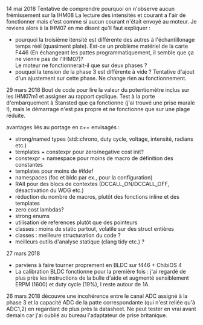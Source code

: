 14 mai 2018
Tentative de comprendre pourquoi on n'observe aucun frémissement sur la IHM08
La lecture des intensités et courant a l'air de fonctionner mais c'est comme si aucun courant n'était envoyé au moteur.
Je reviens alors à la IHM07 en me disant qu'il faut expliquer :
- pourquoi la troisième itensité est différente des autres à l'échantillonage temps réél (quasiment plate). 
Est-ce un problème matériel de la carte F446 (En échangeant les pattes programmatiquement, il semble que ça ne vienne pas de l'IHM07)?  
Le moteur ne fonctionnerait-il que sur deux phases ?
- pouquoi la tension de la phase 3 est différente à vide ? 
Tentative d'ajout d'un ajustement sur cette phase. Ne change rien au fonctionnement.

29 mars 2018
Bout de code pour lire la valeur du potentiomètre inclus sur les IHM07m1 et assigner au rapport cyclique. 
Test à la porte d'embarquement à Stansted que ça fonctionne (j'ai trouvé une prise murale !), mais le démarrage n'est pas propre et ne fonctionne que sur une plage réduite.

avantages liés au portage en c++ envisagés :
- strong/named types (std::chrono, duty cycle, voltage, intensité, radians etc.)
- templates + constexpr pour zero/negative cost init?
- constexpr + namespace pour moins de macro de définition des constantes
- templates pour moins de #ifdef
- namespaces (foc et bldc par ex., pour la configuration)
- RAII pour des blocs de contextes (DCCALL_ON/DCCALL_OFF, désactivation du WDG etc.)
- réduction du nombre de macros, plutôt des fonctions inline et des templates
- zero cost lambdas?
- strong enums
- utilisation de references plutôt que des pointeurs
- classes : moins de static partout, volatile sur des struct entières
- classes : meilleure structuration du code ?
- meilleurs outils d'analyse statique (clang tidy etc.) ?

27 mars 2018
- parviens à faire tourner proprement en BLDC sur f446 + ChibiOS 4
- La calibration BLDC fonctionne pour la première fois : j'ai regardé de plus près les instructions de la bulle d'aide et 
augmenté sensiblement ERPM (1600) et duty cycle (19%), I reste autour de 1A.

26 mars 2018
découvre une incohérence entre le canal ADC assigné à la phase 3 et la capacité ADC de la patte correspondante (qui n'est reliée qu'à ADC1,2) en regardant de plus près la datasheet.
Ne peut tester en vrai avant demain car j'ai oublié au bureau l'adaptateur de prise britanique.

